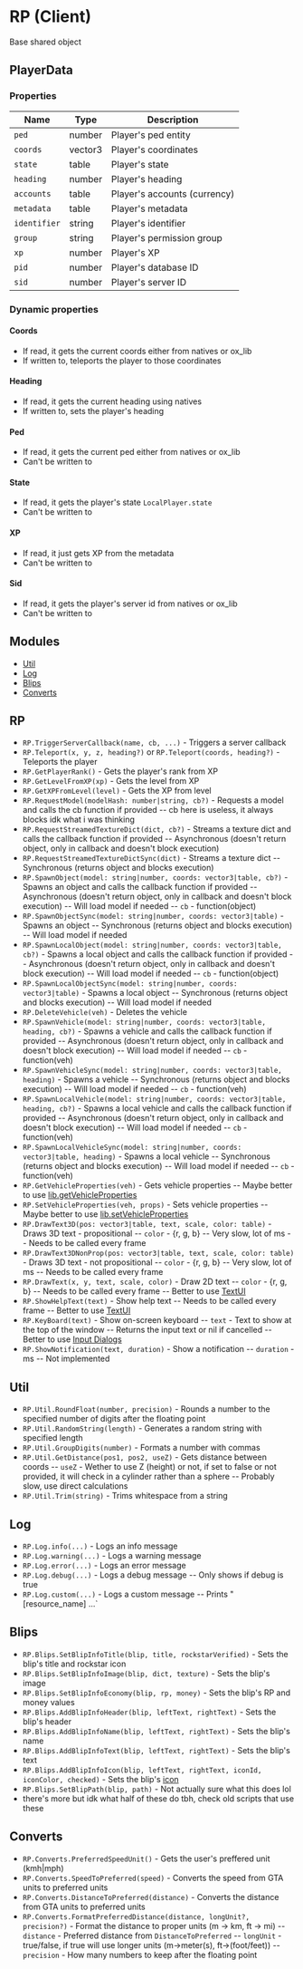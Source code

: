 # RP (Client)

Base shared object

## PlayerData

### Properties
| Name        | Type     | Description                     |
|-------------|----------|---------------------------------|
|`ped`        |number    | Player's ped entity             |
|`coords`     |vector3   | Player's coordinates            |
|`state`      |table     | Player's state                  |
|`heading`    |number    | Player's heading                |
|`accounts`   |table     | Player's accounts (currency)    |
|`metadata`   |table     | Player's metadata               |
|`identifier` |string    | Player's identifier             |
|`group`      |string    | Player's permission group       |
|`xp`         |number    | Player's XP                     |
|`pid`        |number    | Player's database ID            |
|`sid`        |number    | Player's server ID              |

### Dynamic properties

#### Coords
- If read, it gets the current coords either from natives or ox_lib
- If written to, teleports the player to those coordinates

#### Heading
- If read, it gets the current heading using natives
- If written to, sets the player's heading

#### Ped
- If read, it gets the current ped either from natives or ox_lib
- Can't be written to

#### State
- If read, it gets the player's state `LocalPlayer.state`
- Can't be written to

#### XP
- If read, it just gets XP from the metadata
- Can't be written to

#### Sid
- If read, it gets the player's server id from natives or ox_lib
- Can't be written to

## Modules
- [Util](rp_client?id=util)
- [Log](rp_client?id=log)
- [Blips](rp_client?id=blips)
- [Converts](rp_client?id=converts)

## RP
- `RP.TriggerServerCallback(name, cb, ...)` - Triggers a server callback
- `RP.Teleport(x, y, z, heading?)` or `RP.Teleport(coords, heading?)` - Teleports the player
- `RP.GetPlayerRank()` - Gets the player's rank from XP
- `RP.GetLevelFromXP(xp)` - Gets the level from XP
- `RP.GetXPFromLevel(level)` - Gets the XP from level
- `RP.RequestModel(modelHash: number|string, cb?)` - Requests a model and calls the cb function if provided
-- cb here is useless, it always blocks idk what i was thinking
- `RP.RequestStreamedTextureDict(dict, cb?)` - Streams a texture dict and calls the callback function if provided
-- Asynchronous (doesn't return object, only in callback and doesn't block execution)
- `RP.RequestStreamedTextureDictSync(dict)` - Streams a texture dict
-- Synchronous (returns object and blocks execution)
- `RP.SpawnObject(model: string|number, coords: vector3|table, cb?)` - Spawns an object and calls the callback function if provided
-- Asynchronous (doesn't return object, only in callback and doesn't block execution)
-- Will load model if needed
-- `cb` - function(object)
- `RP.SpawnObjectSync(model: string|number, coords: vector3|table)` - Spawns an object
-- Synchronous (returns object and blocks execution)
-- Will load model if needed
- `RP.SpawnLocalObject(model: string|number, coords: vector3|table, cb?)` - Spawns a local object and calls the callback function if provided
-- Asynchronous (doesn't return object, only in callback and doesn't block execution)
-- Will load model if needed
-- `cb` - function(object)
- `RP.SpawnLocalObjectSync(model: string|number, coords: vector3|table)` - Spawns a local object
-- Synchronous (returns object and blocks execution)
-- Will load model if needed
- `RP.DeleteVehicle(veh)` - Deletes the vehicle
- `RP.SpawnVehicle(model: string|number, coords: vector3|table, heading, cb?)` - Spawns a vehicle and calls the callback function if provided
-- Asynchronous (doesn't return object, only in callback and doesn't block execution)
-- Will load model if needed
-- `cb` - function(veh)
- `RP.SpawnVehicleSync(model: string|number, coords: vector3|table, heading)` - Spawns a vehicle
-- Synchronous (returns object and blocks execution)
-- Will load model if needed
-- `cb` - function(veh)
- `RP.SpawnLocalVehicle(model: string|number, coords: vector3|table, heading, cb?)` - Spawns a local vehicle and calls the callback function if provided
-- Asynchronous (doesn't return object, only in callback and doesn't block execution)
-- Will load model if needed
-- `cb` - function(veh)
- `RP.SpawnLocalVehicleSync(model: string|number, coords: vector3|table, heading)` - Spawns a local vehicle
-- Synchronous (returns object and blocks execution)
-- Will load model if needed
-- `cb` - function(veh)
- `RP.GetVehicleProperties(veh)` - Gets vehicle properties
-- Maybe better to use [lib.getVehicleProperties](https://overextended.dev/ox_lib/Modules/VehicleProperties/Client#libgetvehicleproperties)
- `RP.SetVehicleProperties(veh, props)` - Sets vehicle properties
-- Maybe better to use [lib.setVehicleProperties](https://overextended.dev/ox_lib/Modules/VehicleProperties/Client#libsetvehicleproperties)
- `RP.DrawText3D(pos: vector3|table, text, scale, color: table)` - Draws 3D text - propositional
-- `color` - {r, g, b}
-- Very slow, lot of ms
-- Needs to be called every frame
- `RP.DrawText3DNonProp(pos: vector3|table, text, scale, color: table)` - Draws 3D text - not propositional
-- `color` - {r, g, b}
-- Very slow, lot of ms
-- Needs to be called every frame
- `RP.DrawText(x, y, text, scale, color)` - Draw 2D text
-- `color` - {r, g, b}
-- Needs to be called every frame
-- Better to use [TextUI](https://overextended.dev/ox_lib/Modules/Interface/Client/textui)
- `RP.ShowHelpText(text)` - Show help text
-- Needs to be called every frame
-- Better to use [TextUI](https://overextended.dev/ox_lib/Modules/Interface/Client/textui)
- `RP.KeyBoard(text)` - Show on-screen keyboard
-- `text` - Text to show at the top of the window
-- Returns the input text or nil if cancelled
-- Better to use [Input Dialogs](https://overextended.dev/ox_lib/Modules/Interface/Client/input)
- `RP.ShowNotification(text, duration)` - Show a notification
-- `duration` - ms
-- Not implemented

## Util
- `RP.Util.RoundFloat(number, precision)` - Rounds a number to the specified number of digits after the floating point
- `RP.Util.RandomString(length)` - Generates a random string with specified length
- `RP.Util.GroupDigits(number)` - Formats a number with commas
- `RP.Util.GetDistance(pos1, pos2, useZ)` - Gets distance between coords
-- `useZ` - Wether to use Z (height) or not, if set to false or not provided, it will check in a cylinder rather than a sphere
-- Probably slow, use direct calculations
- `RP.Util.Trim(string)` - Trims whitespace from a string

## Log
- `RP.Log.info(...)` - Logs an info message
- `RP.Log.warning(...)` - Logs a warning message
- `RP.Log.error(...)` - Logs an error message
- `RP.Log.debug(...)` - Logs a debug message
-- Only shows if debug is true
- `RP.Log.custom(...)` - Logs a custom message
-- Prints "[resource_name] ...`

## Blips
- `RP.Blips.SetBlipInfoTitle(blip, title, rockstarVerified)` - Sets the blip's title and rockstar icon
- `RP.Blips.SetBlipInfoImage(blip, dict, texture)` - Sets the blip's image
- `RP.Blips.SetBlipInfoEconomy(blip, rp, money)` - Sets the blip's RP and money values
- `RP.Blips.AddBlipInfoHeader(blip, leftText, rightText)` - Sets the blip's header
- `RP.Blips.AddBlipInfoName(blip, leftText, rightText)` - Sets the blip's name
- `RP.Blips.AddBlipInfoText(blip, leftText, rightText)` - Sets the blip's text
- `RP.Blips.AddBlipInfoIcon(blip, leftText, rightText, iconId, iconColor, checked)` - Sets the blip's [icon](https://docs.fivem.net/docs/game-references/blips/)
- `RP.Blips.SetBlipPath(blip, path)` - Not actually sure what this does lol
- there's more but idk what half of these do tbh, check old scripts that use these

## Converts
- `RP.Converts.PreferredSpeedUnit()` - Gets the user's preffered unit (kmh|mph)
- `RP.Converts.SpeedToPreferred(speed)` - Converts the speed from GTA units to preferred units
- `RP.Converts.DistanceToPreferred(distance)` - Converts the distance from GTA units to preferred units
- `RP.Converts.FormatPreferredDistance(distance, longUnit?, precision?)` - Format the distance to proper units (m -> km, ft -> mi)
-- `distance` - Preferred distance from `DistanceToPreferred`
-- `longUnit` - true/false, if true will use longer units (m->meter(s), ft->(foot/feet))
-- `precision` - How many numbers to keep after the floating point
